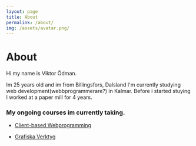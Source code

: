 ```yaml
---
layout: page
title: About
permalink: /about/
img: /assets/avatar.png/
---
```


# About

Hi my name is Viktor Ödman.


Im 25 years old and im from Billingsfors, Dalsland
I'm currently studying web development(webbprogrammerare?) in Kalmar.
Before i started stuying I worked at a paper mill for 4 years.

### My ongoing courses im currently taking.

* [Client-based Webprogramming](http://coursepress.lnu.se/kurs/klientbaserad-webbprogrammering/)

* [Grafiska Verktyg](https://lnu.se/kurs/grafiska-verktyg/distans-deltid-engelska-ht/)
